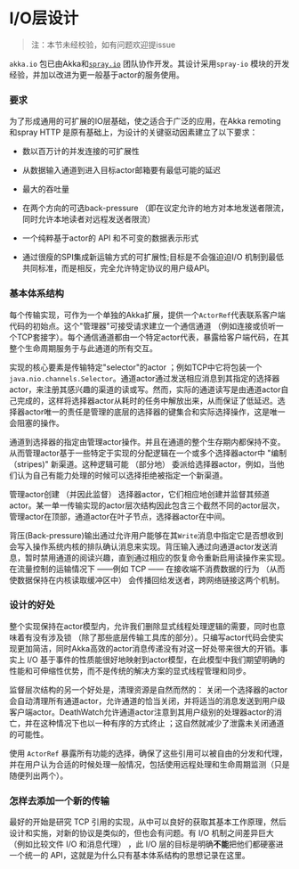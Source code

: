 # I/O层设计

> 注：本节未经校验，如有问题欢迎提issue

``akka.io`` 包已由Akka和[``spray.io``](spray.io) 团队协作开发。其设计采用``spray-io`` 模块的开发经验，并加以改进为更一般基于actor的服务使用。

### 要求
为了形成通用的可扩展的IO层基础，使之适合于广泛的应用，在Akka remoting 和spray HTTP 是原有基础上，为设计的关键驱动因素建立了以下要求：

* 数以百万计的并发连接的可扩展性

* 从数据输入通道到进入目标actor邮箱要有最低可能的延迟

* 最大的吞吐量

* 在两个方向的可选back-pressure （即在议定允许的地方对本地发送者限流，同时允许本地读者对远程发送者限流）

* 一个纯粹基于actor的 API 和不可变的数据表示形式

* 通过很瘦的SPI集成新运输方式的可扩展性;目标是不会强迫迫I/O 机制到最低共同标准，而是相反，完全允许特定协议的用户级API。

### 基本体系结构
每个传输实现，可作为一个单独的Akka扩展，提供一个`ActorRef`代表联系客户端代码的初始点。这个"管理器"可接受请求建立一个通信通道 （例如连接或侦听一个TCP套接字）。每个通信通道都由一个特定actor代表，暴露给客户端代码，在其整个生命周期服务于与此通道的所有交互。

实现的核心要素是传输特定"selector"的actor ；例如TCP中它将包装一个`java.nio.channels.Selector`。通道actor通过发送相应消息到其指定的选择器actor，来注册其感兴趣的渠道的读或写。然而，实际的通道读写是由通道actor自己完成的，这样将选择器actor从耗时的任务中解放出来，从而保证了低延迟。选择器actor唯一的责任是管理的底层的选择器的键集合和实际选择操作，这是唯一会阻塞的操作。

通道到选择器的指定由管理actor操作。并且在通道的整个生存期内都保持不变。从而管理actor基于一些特定于实现的分配逻辑在一个或多个选择器actor中 "编制（stripes)" 新渠道。这种逻辑可能 （部分地） 委派给选择器actor，例如，当他们认为自己有能力处理的时候可以选择拒绝被指定一个新渠道。

管理actor创建 （并因此监督） 选择器actor，它们相应地创建并监督其频道actor。某一单一传输实现的actor层次结构因此包含三个截然不同的actor层次，管理actor在顶部，通道actor在叶子节点，选择器actor在中间。

背压(Back-pressure)输出通过允许用户能够在其`Write`消息中指定它是否想收到会写入操作系统内核的排队确认消息来实现。背压输入通过向通道actor发送消息，暂时禁用通道的阅读兴趣，直到通过相应的恢复命令重新启用读操作来实现。在流量控制的运输情况下 ——例如 TCP —— 在接收端不消费数据的行为 （从而使数据保持在内核读取缓冲区中） 会传播回给发送者，跨网络链接这两个机制。

### 设计的好处
整个实现保持在actor模型内，允许我们删除显式线程处理逻辑的需要，同时也意味着有没有涉及锁 （除了那些底层传输工具库的部分）。只编写actor代码会使实现更加简洁，同时Akka高效的actor消息传递没有对这一好处带来很大的开销。事实上 I/O 基于事件的性质能很好地映射到actor模型，在此模型中我们期望明确的性能和可伸缩性优势，而不是传统的解决方案的显式线程管理和同步。

监督层次结构的另一个好处是，清理资源是自然而然的： 关闭一个选择器的actor会自动清理所有通道actor，允许通道的恰当关闭，并将适当的消息发送到用户级客户端actor。DeathWatch允许通道actor注意到其用户级别的处理器actor的消亡，并在这种情况下也以一种有序的方式终止 ；这自然就减少了泄露未关闭通道的可能性。

使用 `ActorRef` 暴露所有功能的选择，确保了这些引用可以被自由的分发和代理，并在用户认为合适的时候处理一般情况，包括使用远程处理和生命周期监测（只是随便列出两个）。

### 怎样去添加一个新的传输
最好的开始是研究 TCP 引用的实现，从中可以良好的获取其基本工作原理，然后设计和实施，对新的协议是类似的，但也会有问题。有 I/O 机制之间差异巨大 （例如比较文件 I/O 和消息代理） ，此 I/O 层的目标是明确**不能**把他们都硬塞进一个统一的 API，这就是为什么只有基本体系结构的思想记录在这里。


